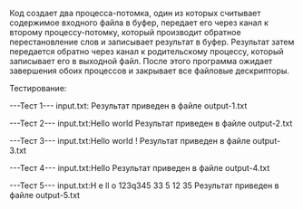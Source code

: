 Код создает два процесса-потомка, один из которых считывает содержимое входного файла в буфер, передает его через канал к второму процессу-потомку, который производит обратное перестановление слов и записывает результат в буфер. Результат затем передается обратно через канал к родительскому процессу, который записывает его в выходной файл. После этого программа ожидает завершения обоих процессов и закрывает все файловые дескрипторы.

Тестирование:

---Тест 1---
input.txt:
Результат приведен в файле output-1.txt

---Тест 2---
input.txt:Hello world
Результат приведен в файле output-2.txt

---Тест 3---
input.txt:Hello world !
Результат приведен в файле output-3.txt

---Тест 4---
input.txt:Hello
Результат приведен в файле output-4.txt

---Тест 5---
input.txt:H e ll o 123q345 33 5 12 35
Результат приведен в файле output-5.txt
